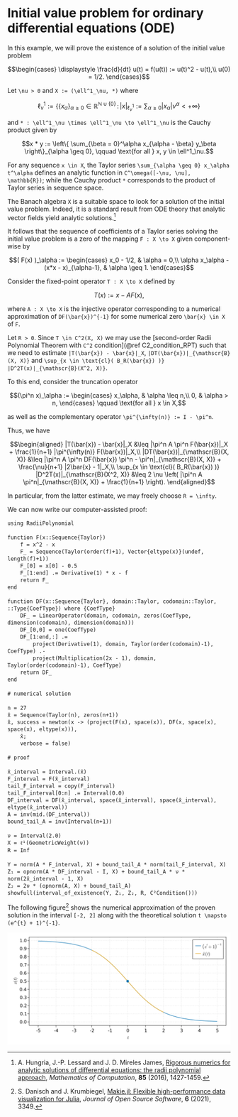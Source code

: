 # Initial value problem for ordinary differential equations (ODE)

In this example, we will prove the existence of a solution of the initial value problem

```math
\begin{cases}
\displaystyle \frac{d}{dt} u(t) = f(u(t)) := u(t)^2 - u(t),\\
u(0) = 1/2.
\end{cases}
```

Let ``\nu > 0`` and ``X := (\ell^1_\nu, *)`` where

```math
\ell^1_\nu := \left\{ \{ x_\alpha \}_{\alpha \geq 0} \in \mathbb{R}^{\mathbb{N} \cup \{0\}} \, : \, | x |_{\ell^1_\nu} := \sum_{\alpha \geq 0} |x_\alpha| \nu^\alpha < +\infty \right\}
```

and ``* : \ell^1_\nu \times \ell^1_\nu \to \ell^1_\nu`` is the Cauchy product given by

```math
x * y := \left\{ \sum_{\beta = 0}^\alpha x_{\alpha - \beta} y_\beta \right\}_{\alpha \geq 0}, \qquad \text{for all } x, y \in \ell^1_\nu.
```

For any sequence ``x \in X``, the Taylor series ``\sum_{\alpha \geq 0} x_\alpha t^\alpha`` defines an analytic function in ``C^\omega([-\nu, \nu], \mathbb{R})``; while the Cauchy product ``*`` corresponds to the product of Taylor series in sequence space.

The Banach algebra ``X`` is a suitable space to look for a solution of the initial value problem. Indeed, it is a standard result from ODE theory that analytic vector fields yield analytic solutions.[^1]

[^1]: A. Hungria, J.-P. Lessard and J. D. Mireles James, [Rigorous numerics for analytic solutions of differential equations: the radii polynomial approach](https://doi.org/10.1090/mcom/3046), *Mathematics of Computation*, **85** (2016), 1427-1459.

It follows that the sequence of coefficients of a Taylor series solving the initial value problem is a zero of the mapping ``F : X \to X`` given component-wise by

```math
( F(x) )_\alpha :=
\begin{cases}
x_0 - 1/2, & \alpha = 0,\\
\alpha x_\alpha - (x*x - x)_{\alpha-1}, & \alpha \geq 1.
\end{cases}
```

Consider the fixed-point operator ``T : X \to X`` defined by

```math
T(x) := x - A F(x),
```

where ``A : X \to X`` is the injective operator corresponding to a numerical approximation of ``DF(\bar{x})^{-1}`` for some numerical zero ``\bar{x} \in X`` of ``F``.

Let ``R > 0``. Since ``T \in C^2(X, X)`` we may use the [second-order Radii Polynomial Theorem with ``C^2`` condition](@ref C2_condition_RPT) such that we need to estimate ``|T(\bar{x}) - \bar{x}|_X``, ``|DT(\bar{x})|_{\mathscr{B}(X, X)}`` and ``\sup_{x \in \text{cl}( B_R(\bar{x}) )} |D^2T(x)|_{\mathscr{B}(X^2, X)}``.

To this end, consider the truncation operator

```math
(\pi^n x)_\alpha :=
\begin{cases} x_\alpha, & \alpha \leq n,\\
0, & \alpha > n,
\end{cases} \qquad \text{for all } x \in X,
```

as well as the complementary operator ``\pi^{\infty(n)} := I - \pi^n``.

Thus, we have

```math
\begin{aligned}
|T(\bar{x}) - \bar{x}|_X &\leq |\pi^n A \pi^n F(\bar{x})|_X + \frac{1}{n+1} |\pi^{\infty(n)} F(\bar{x})|_X,\\
|DT(\bar{x})|_{\mathscr{B}(X, X)} &\leq |\pi^n A \pi^n DF(\bar{x}) \pi^n - \pi^n|_{\mathscr{B}(X, X)} + \frac{\nu}{n+1} |2\bar{x} - 1|_X,\\
\sup_{x \in \text{cl}( B_R(\bar{x}) )} |D^2T(x)|_{\mathscr{B}(X^2, X)} &\leq 2 \nu \left( |\pi^n A \pi^n|_{\mathscr{B}(X, X)} + \frac{1}{n+1} \right).
\end{aligned}
```

In particular, from the latter estimate, we may freely choose ``R = \infty``.

We can now write our computer-assisted proof:

```@example
using RadiiPolynomial

function F(x::Sequence{Taylor})
    f = x^2 - x
    F_ = Sequence(Taylor(order(f)+1), Vector{eltype(x)}(undef, length(f)+1))
    F_[0] = x[0] - 0.5
    F_[1:end] .= Derivative(1) * x - f
    return F_
end

function DF(x::Sequence{Taylor}, domain::Taylor, codomain::Taylor, ::Type{CoefType}) where {CoefType}
    DF_ = LinearOperator(domain, codomain, zeros(CoefType, dimension(codomain), dimension(domain)))
    DF_[0,0] = one(CoefType)
    DF_[1:end,:] .=
        project(Derivative(1), domain, Taylor(order(codomain)-1), CoefType) .-
        project(Multiplication(2x - 1), domain, Taylor(order(codomain)-1), CoefType)
    return DF_
end

# numerical solution

n = 27
x̄ = Sequence(Taylor(n), zeros(n+1))
x̄, success = newton(x -> (project(F(x), space(x)), DF(x, space(x), space(x), eltype(x))),
    x̄;
    verbose = false)

# proof

x̄_interval = Interval.(x̄)
F_interval = F(x̄_interval)
tail_F_interval = copy(F_interval)
tail_F_interval[0:n] .= Interval(0.0)
DF_interval = DF(x̄_interval, space(x̄_interval), space(x̄_interval), eltype(x̄_interval))
A = inv(mid.(DF_interval))
bound_tail_A = inv(Interval(n+1))

ν = Interval(2.0)
X = ℓ¹(GeometricWeight(ν))
R = Inf

Y = norm(A * F_interval, X) + bound_tail_A * norm(tail_F_interval, X)
Z₁ = opnorm(A * DF_interval - I, X) + bound_tail_A * ν * norm(2x̄_interval - 1, X)
Z₂ = 2ν * (opnorm(A, X) + bound_tail_A)
showfull(interval_of_existence(Y, Z₁, Z₂, R, C²Condition()))
```

The following figure[^2] shows the numerical approximation of the proven solution in the interval ``[-2, 2]`` along with the theoretical solution ``t \mapsto (e^{t} + 1)^{-1}``.

[^2]: S. Danisch and J. Krumbiegel, [Makie.jl: Flexible high-performance data visualization for Julia](https://doi.org/10.21105/joss.03349), *Journal of Open Source Software*, **6** (2021), 3349.

![](../../assets/ivp.svg)

